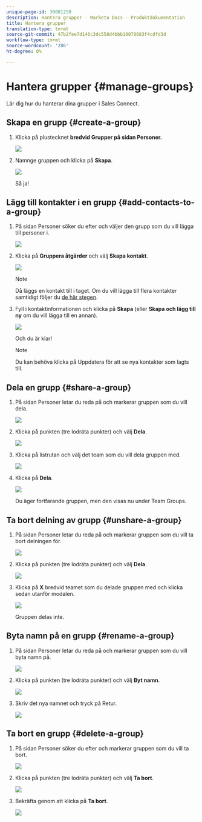 ```yaml
---
unique-page-id: 30081250
description: Hantera grupper - Marketo Docs - Produktdokumentation
title: Hantera grupper
translation-type: tm+mt
source-git-commit: 47b2fee7d146c3dc558d4bbb10070683f4cdfd3d
workflow-type: tm+mt
source-wordcount: '286'
ht-degree: 0%

---
```



# Hantera grupper {#manage-groups}

Lär dig hur du hanterar dina grupper i Sales Connect.

## Skapa en grupp {#create-a-group}

1. Klicka på plustecknet **bredvid Grupper på sidan Personer.**

   ![](assets/one-4.png)

1. Namnge gruppen och klicka på **Skapa**.

   ![](assets/two-3.png)

   Så ja!

## Lägg till kontakter i en grupp {#add-contacts-to-a-group}

1. På sidan Personer söker du efter och väljer den grupp som du vill lägga till personer i.

   ![](assets/three-3.png)

1. Klicka på **Gruppera åtgärder** och välj **Skapa kontakt**.

   ![](assets/four-3.png)

   >[!NOTE]
   >
   >Då läggs en kontakt till i taget. Om du vill lägga till flera kontakter samtidigt följer du [de här stegen](http://docs.marketo.com/x/VADb).

1. Fyll i kontaktinformationen och klicka på **Skapa** (eller **Skapa och lägg till ny** om du vill lägga till en annan).

   ![](assets/five-3.png)

   Och du är klar!

   >[!NOTE]
   >
   >Du kan behöva klicka på Uppdatera för att se nya kontakter som lagts till.

## Dela en grupp {#share-a-group}

1. På sidan Personer letar du reda på och markerar gruppen som du vill dela.

   ![](assets/six.png)

1. Klicka på punkten (tre lodräta punkter) och välj **Dela**.

   ![](assets/seven.png)

1. Klicka på listrutan och välj det team som du vill dela gruppen med.

   ![](assets/eight.png)

1. Klicka på **Dela**.

   ![](assets/nine.png)

   Du äger fortfarande gruppen, men den visas nu under Team Groups.

## Ta bort delning av grupp {#unshare-a-group}

1. På sidan Personer letar du reda på och markerar gruppen som du vill ta bort delningen för.

   ![](assets/ten.png)

1. Klicka på punkten (tre lodräta punkter) och välj **Dela**.

   ![](assets/eleven.png)

1. Klicka på **X** bredvid teamet som du delade gruppen med och klicka sedan utanför modalen.

   ![](assets/twelve.png)

   Gruppen delas inte.

## Byta namn på en grupp {#rename-a-group}

1. På sidan Personer letar du reda på och markerar gruppen som du vill byta namn på.

   ![](assets/six.png)

1. Klicka på punkten (tre lodräta punkter) och välj **Byt namn**.

   ![](assets/thirteen.png)

1. Skriv det nya namnet och tryck på Retur.

   ![](assets/fourteen.png)

## Ta bort en grupp {#delete-a-group}

1. På sidan Personer söker du efter och markerar gruppen som du vill ta bort.

   ![](assets/fifteen.png)

1. Klicka på punkten (tre lodräta punkter) och välj **Ta bort**.

   ![](assets/sixteen.png)

1. Bekräfta genom att klicka på **Ta bort**.

   ![](assets/seventeen.png)


